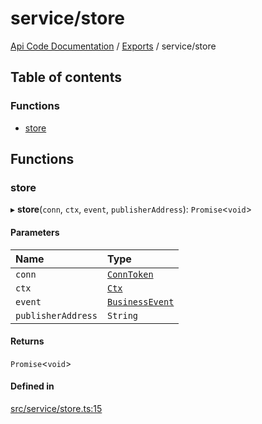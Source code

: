 # service/store
 
[Api Code Documentation](../README.md) / [Exports](../modules.md) / service/store

## Table of contents

### Functions

- [store](service_store.md#store)

## Functions

### store

▸ **store**(`conn`, `ctx`, `event`, `publisherAddress`): `Promise`<`void`\>

#### Parameters

| Name | Type |
| :------ | :------ |
| `conn` | [`ConnToken`](service_conn.md#conntoken) |
| `ctx` | [`Ctx`](../interfaces/lib_ctx.Ctx.md) |
| `event` | [`BusinessEvent`](service_domain_business_event.md#businessevent) |
| `publisherAddress` | `String` |

#### Returns

`Promise`<`void`\>

#### Defined in

[src/service/store.ts:15](https://github.com/openkfw/TruBudget/blob/aca360d/api/src/service/store.ts#L15)
